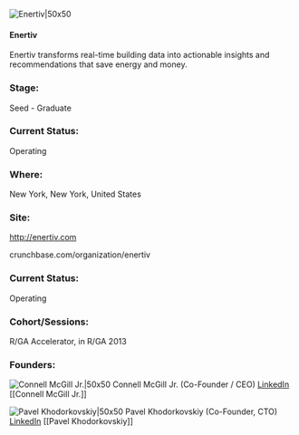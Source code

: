 

![Enertiv|50x50](https://apimg.techstars.com/connect/images/image_files/5313/b9a4/c1be/43a5/5a00/000b/original/enertivrevised-305x305.jpg)

#### Enertiv
Enertiv transforms real-time building data into actionable insights and recommendations that save energy and money.

### Stage: 
Seed - Graduate 

### Current Status: 
Operating

### Where:
New York, New York, United States

### Site:
http://enertiv.com



crunchbase.com/organization/enertiv

### Current Status: 
Operating

### Cohort/Sessions: 
R/GA Accelerator, in R/GA 2013

### Founders: 

![Connell McGill Jr.|50x50](https://apimg.techstars.com/connect/images/image_files/5390/dc4e/677c/ed01/b900/0002/original/Connell_McGill_-_CEO___Co-Founder.jpg) Connell McGill Jr. (Co-Founder / CEO) [LinkedIn](https://linkedin.com/in/connellmcgill) [[Connell McGill Jr.]]

![Pavel Khodorkovskiy|50x50](https://apimg.techstars.com/connect/images/image_files/5306/3cda/f096/a249/7300/0006/original/Pavel_Khodorkovskiy-150x150.jpg) Pavel Khodorkovskiy (Co-Founder, CTO) [LinkedIn](https://linkedin.com/in/pavel-khodorkovskiy-0813b02) [[Pavel Khodorkovskiy]]


